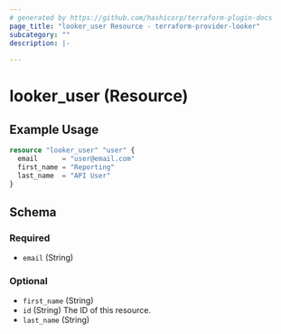 ```yaml
---
# generated by https://github.com/hashicorp/terraform-plugin-docs
page_title: "looker_user Resource - terraform-provider-looker"
subcategory: ""
description: |-
  
---
```


# looker_user (Resource)



## Example Usage

```terraform
resource "looker_user" "user" {
  email      = "user@email.com"
  first_name = "Reporting"
  last_name  = "API User"
}
```

<!-- schema generated by tfplugindocs -->
## Schema

### Required

- `email` (String)

### Optional

- `first_name` (String)
- `id` (String) The ID of this resource.
- `last_name` (String)


